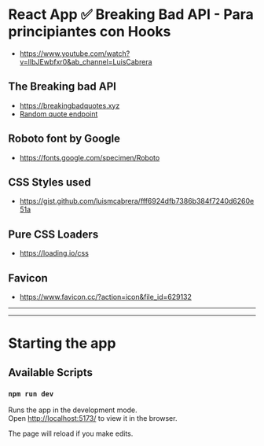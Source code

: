 # React App ✅ Breaking Bad API - Para principiantes con Hooks

- https://www.youtube.com/watch?v=lIbJEwbfxr0&ab_channel=LuisCabrera

## The Breaking bad API

- https://breakingbadquotes.xyz
- [Random quote endpoint](https://api.breakingbadquotes.xyz/v1/quotes)

## Roboto font by Google

- https://fonts.google.com/specimen/Roboto

## CSS Styles used

- https://gist.github.com/luismcabrera/fff6924dfb7386b384f7240d6260e51a

## Pure CSS Loaders

- https://loading.io/css

## Favicon

- https://www.favicon.cc/?action=icon&file_id=629132

---

---

# Starting the app

## Available Scripts

### `npm run dev`

Runs the app in the development mode.\
Open [http://localhost:5173/](http://localhost:5173/) to view it in the browser.

The page will reload if you make edits.